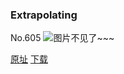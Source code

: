 ### Extrapolating
No.605
![图片不见了~~~](https://imgs.xkcd.com/comics/extrapolating.png)

[原址](https://xkcd.com//605) [下载](https://imgs.xkcd.com/comics/extrapolating.png)

